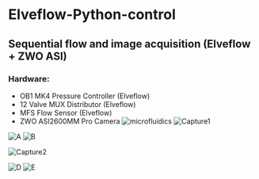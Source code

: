 # Elveflow-Python-control
## Sequential flow and image acquisition (Elveflow + ZWO ASI)
### Hardware: 
- OB1 MK4 Pressure Controller (Elveflow)
- 12 Valve MUX Distributor (Elveflow)
- MFS Flow Sensor (Elveflow)
- ZWO ASI2600MM Pro Camera
![microfluidics](https://github.com/sid6155330/Elveflow-Python-control/assets/62871230/c73d5dec-54be-41ed-b06d-46d561ab2531)
![Capture1](https://github.com/sid6155330/Elveflow-ZWO_ASI-Python-control/assets/62871230/cd64b78a-9c82-4694-9980-d72d22581004)


![A](https://github.com/sid6155330/Elveflow-Python-control/assets/62871230/f80f75a6-abb4-446e-87ff-488e1e64067e)
![B](https://github.com/sid6155330/Elveflow-Python-control/assets/62871230/e89e8ebd-7d27-4c8d-8d35-6860d74a1bb1)

![Capture2](https://github.com/sid6155330/Elveflow-ZWO_ASI-Python-control/assets/62871230/91b9a3c6-cd83-43ad-a90f-026e9868e0ea)

![D](https://github.com/sid6155330/Elveflow-Python-control/assets/62871230/1b79abdd-f702-4dd0-b687-b0786769590d)
![E](https://github.com/sid6155330/Elveflow-Python-control/assets/62871230/9b21139b-5ebc-4b33-9bba-c7c51eb21e37)


